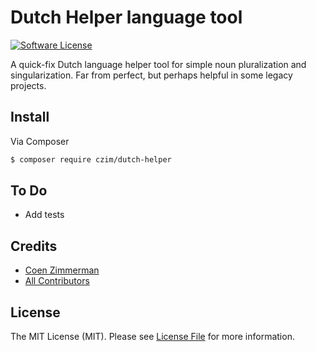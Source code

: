 # Dutch Helper language tool

[![Software License][ico-license]](LICENSE.md)

A quick-fix Dutch language helper tool for simple noun pluralization and singularization.
Far from perfect, but perhaps helpful in some legacy projects. 

## Install

Via Composer

``` bash
$ composer require czim/dutch-helper
```

## To Do

- Add tests


## Credits

- [Coen Zimmerman][link-author]
- [All Contributors][link-contributors]

## License

The MIT License (MIT). Please see [License File](LICENSE.md) for more information.

[ico-version]: https://img.shields.io/packagist/v/czim/dutch-helper.svg?style=flat-square
[ico-license]: https://img.shields.io/badge/license-MIT-brightgreen.svg?style=flat-square
[ico-downloads]: https://img.shields.io/packagist/dt/czim/dutch-helper.svg?style=flat-square

[link-packagist]: https://packagist.org/packages/czim/dutch-helper
[link-downloads]: https://packagist.org/packages/czim/dutch-helper
[link-author]: https://github.com/czim
[link-contributors]: ../../contributors

